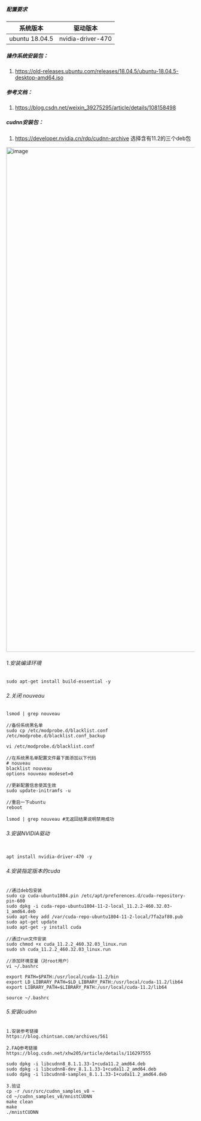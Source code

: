 
##### 配置要求
| 系统版本 | 驱动版本 | 
| :----:| :----: | 
| ubuntu 18.04.5 | nvidia-driver-470 | 

##### 操作系统安装包：
1. https://old-releases.ubuntu.com/releases/18.04.5/ubuntu-18.04.5-desktop-amd64.iso

##### 参考文档：
1. https://blog.csdn.net/weixin_39275295/article/details/108158498

##### cudnn安装包：
1. https://developer.nvidia.cn/rdp/cudnn-archive
选择含有11.2的三个deb包
<img width="1345" alt="image" src="https://user-images.githubusercontent.com/18545145/185547490-066be375-64df-401e-83af-a330c316a6ac.png">

###### 1.安装编译环境
```shell
sudo apt-get install build-essential -y
```

###### 2.关闭 nouveau
```shell
lsmod | grep nouveau

//备份系统黑名单
sudo cp /etc/modprobe.d/blacklist.conf /etc/modprobe.d/blacklist.conf_backup

vi /etc/modprobe.d/blacklist.conf

//在系统黑名单配置文件最下面添加以下代码
# nouveau
blacklist nouveau
options nouveau modeset=0

//更新配置信息使其生效
sudo update-initramfs -u

//重启一下ubuntu
reboot

lsmod | grep nouveau #无返回结果说明禁用成功

```

###### 3.安装NVIDIA驱动
```shell

apt install nvidia-driver-470 -y

```
###### 4.安装指定版本的cuda
```shell
//通过deb包安装
sudo cp cuda-ubuntu1804.pin /etc/apt/preferences.d/cuda-repository-pin-600
sudo dpkg -i cuda-repo-ubuntu1804-11-2-local_11.2.2-460.32.03-1_amd64.deb
sudo apt-key add /var/cuda-repo-ubuntu1804-11-2-local/7fa2af80.pub
sudo apt-get update
sudo apt-get -y install cuda

//通过run文件安装
sudo chmod +x cuda_11.2.2_460.32.03_linux.run
sudo sh cuda_11.2.2_460.32.03_linux.run

//添加环境变量（对root用户）
vi ~/.bashrc

export PATH=$PATH:/usr/local/cuda-11.2/bin
export LD_LIBRARY_PATH=$LD_LIBRARY_PATH:/usr/local/cuda-11.2/lib64
export LIBRARY_PATH=$LIBRARY_PATH:/usr/local/cuda-11.2/lib64

source ~/.bashrc

```

###### 5.安装cudnn
```shell
1.安装参考链接
https://blog.chintsan.com/archives/561

2.FAQ参考链接
https://blog.csdn.net/xhw205/article/details/116297555

sudo dpkg -i libcudnn8_8.1.1.33-1+cuda11.2_amd64.deb 
sudo dpkg -i libcudnn8-dev_8.1.1.33-1+cuda11.2_amd64.deb 
sudo dpkg -i libcudnn8-samples_8.1.1.33-1+cuda11.2_amd64.deb

3.验证
cp -r /usr/src/cudnn_samples_v8 ~
cd ~/cudnn_samples_v8/mnistCUDNN
make clean
make
./mnistCUDNN


```

